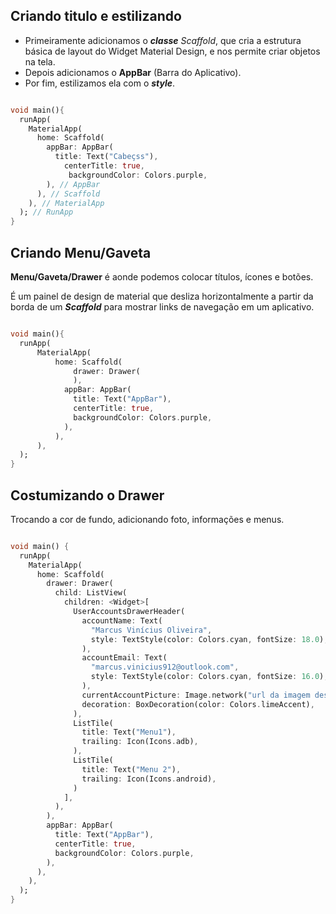 ## Criando titulo e estilizando

- Primeiramente adicionamos o ***classe*** *Scaffold*, que cria a estrutura básica de layout
  do Widget Material Design, e nos permite criar objetos na tela.
- Depois adicionamos o **AppBar** (Barra do Aplicativo).
- Por fim, estilizamos ela com o ***style***.

```dart

void main(){
  runApp(
    MaterialApp(
      home: Scaffold(
        appBar: AppBar(
          title: Text("Cabeçss"),
            centerTitle: true,
             backgroundColor: Colors.purple,
        ), // AppBar
      ), // Scaffold
    ), // MaterialApp
  ); // RunApp
}

```

## Criando Menu/Gaveta 

**Menu/Gaveta/Drawer** é aonde podemos colocar títulos, ícones e botões.

É um painel de design de material que desliza horizontalmente a partir da
borda de um ***Scaffold*** para mostrar links de navegação em um aplicativo.

```dart

void main(){
  runApp(
      MaterialApp(
          home: Scaffold(
              drawer: Drawer(
              ),
            appBar: AppBar(
              title: Text("AppBar"),
              centerTitle: true,
              backgroundColor: Colors.purple,
            ),
          ),
      ),
  );
}

```

## Costumizando o Drawer

Trocando a cor de fundo, adicionando foto, informações e menus.

```dart

void main() {
  runApp(
    MaterialApp(
      home: Scaffold(
        drawer: Drawer(
          child: ListView(
            children: <Widget>[
              UserAccountsDrawerHeader(
                accountName: Text(
                  "Marcus Vinícius Oliveira",
                  style: TextStyle(color: Colors.cyan, fontSize: 18.0),
                ),
                accountEmail: Text(
                  "marcus.vinicius912@outlook.com",
                  style: TextStyle(color: Colors.cyan, fontSize: 16.0),
                ),
                currentAccountPicture: Image.network("url da imagem desejada"),
                decoration: BoxDecoration(color: Colors.limeAccent),
              ),
              ListTile(
                title: Text("Menu1"),
                trailing: Icon(Icons.adb),
              ),
              ListTile(
                title: Text("Menu 2"),
                trailing: Icon(Icons.android),
              )
            ],
          ),
        ),
        appBar: AppBar(
          title: Text("AppBar"),
          centerTitle: true,
          backgroundColor: Colors.purple,
        ),
      ),
    ),
  );
}

```
